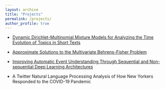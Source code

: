 ```yaml
---
layout: archive
title: "Projects"
permalink: /projects/
author_profile: true
---
```


* [Dynamic Dirichlet-Multinomial Mixture Models for Analyzing the Time Evolution of Topics in Short Texts](http://k-wib.github.io/files/DDMM_for_Short_Texts.pdf)

* [Approximate Solutions to the Multivariate Behrens-Fisher Problem](http://k-wib.github.io/files/2_thesis.pdf)

* [Improving Automatic Event Understanding Through Sequential and Non-sequential Deep Learning Architectures](http://k-wib.github.io/files/BBCU_Final_Report.pdf)

* A Twitter Natural Language Processing Analysis of How New Yorkers Responded to the COVID-19 Pandemic